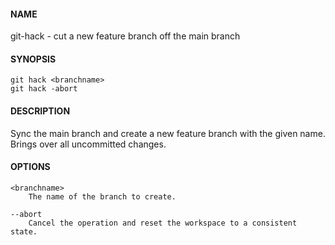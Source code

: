 #### NAME

git-hack - cut a new feature branch off the main branch


#### SYNOPSIS

```
git hack <branchname>
git hack -abort
```


#### DESCRIPTION

Sync the main branch and create a new feature branch with the given name.
Brings over all uncommitted changes.


#### OPTIONS

```
<branchname>
    The name of the branch to create.

--abort
    Cancel the operation and reset the workspace to a consistent state.
```
